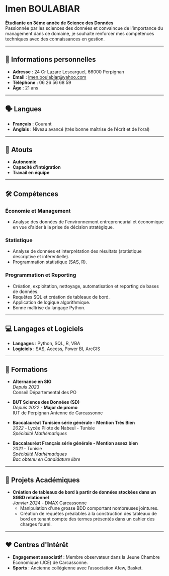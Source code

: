 # Imen BOULABIAR

**Étudiante en 3ème année de Science des Données**  
Passionnée par les sciences des données et convaincue de l'importance du management dans ce domaine, je souhaite renforcer mes compétences techniques avec des connaissances en gestion.

---

## 📍 Informations personnelles

- **Adresse** : 24 Cr Lazare Lescarguel, 66000 Perpignan  
- **Email** : imen.boulabiar@yahoo.com  
- **Téléphone** : 06 26 56 68 59  
- **Âge** : 21 ans  

---

## 🗣️ Langues

- **Français** : Courant  
- **Anglais** : Niveau avancé (très bonne maîtrise de l’écrit et de l’oral)  

---

## 🎯 Atouts

- **Autonomie**  
- **Capacité d'intégration**  
- **Travail en équipe**  

---

## 🛠️ Compétences

### Économie et Management
- Analyse des données de l'environnement entrepreneurial et économique en vue d'aider à la prise de décision stratégique.

### Statistique
- Analyse de données et interprétation des résultats (statistique descriptive et inférentielle).
- Programmation statistique (SAS, R).

### Programmation et Reporting
- Création, exploitation, nettoyage, automatisation et reporting de bases de données.
- Requêtes SQL et création de tableaux de bord.
- Application de logique algorithmique.
- Bonne maîtrise du langage Python.

---

## 💻 Langages et Logiciels

- **Langages** : Python, SQL, R, VBA  
- **Logiciels** : SAS, Access, Power BI, ArcGIS  

---

## 🏫 Formations

- **Alternance en SIG**  
  *Depuis 2023*  
  Conseil Départemental des PO  

- **BUT Science des Données (SD)**  
  *Depuis 2022* - **Major de promo**  
  IUT de Perpignan Antenne de Carcassonne  

- **Baccalauréat Tunisien série générale - Mention Très Bien**  
  *2022* - Lycée Pilote de Nabeul - Tunisie  
  *Spécialité Mathématiques*  

- **Baccalauréat Français série générale - Mention assez bien**  
  *2021* - Tunisie  
  *Spécialité Mathématiques*  
  *Bac obtenu en Candidature libre*  

---

## 📂 Projets Académiques

- **Création de tableaux de bord à partir de données stockées dans un SGBD relationnel**  
  *Janvier 2024* - DMAX Carcassonne  
  - Manipulation d'une grosse BDD comportant nombreuses jointures.  
  - Création de requêtes préalables à la construction des tableaux de bord en tenant compte des termes présentés dans un cahier des charges fourni.

---

## ❤️ Centres d'Intérêt

- **Engagement associatif** : Membre observateur dans la Jeune Chambre Économique (JCE) de Carcassonne.  
- **Sports** : Ancienne collégienne avec l’association Afew, Basket.  
